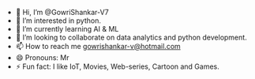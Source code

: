 - 👋 Hi, I’m @GowriShankar-V7
- 👀 I’m interested in python.
- 🌱 I’m currently learning AI & ML
- 💞️ I’m looking to collaborate on data analytics and python development.
- 📫 How to reach me gowrishankar-v@hotmail.com
- 😄 Pronouns: Mr
- ⚡ Fun fact: I like IoT, Movies, Web-series, Cartoon and Games.

<!---
GowriShankar-V7/GowriShankar-V7 is a ✨ special ✨ repository because its `README.md` (this file) appears on your GitHub profile.
You can click the Preview link to take a look at your changes.
--->
